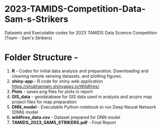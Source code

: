 # 2023-TAMIDS-Competition-Data-Sam-s-Strikers
Datasets and Executable codes for 2023 TAMIDS Data Science Competition (Team - Sam's Strikers) 
# Folder Structure - 
1. <strong>R</strong> - Codes for initial data analysis and preparation. Downloading and cleaning remote sensing datasets, and plotting figures.
2. <strong>shiny-app</strong> - R code for shiny web application https://shubhamjain.shinyapps.io/Wildfires/ 
3. <strong>Plots</strong> - saves png files for plots in report 
4. <strong>GIS_data</strong> - geodatabase for GIS data used in analysis and arcpro map project files for map preparation 
5. <strong>DNN_model</strong> - Executable Python notebook to run Deep Neural Network (DNN) model 
6. <strong>wildfires_data.csv </strong> - Dataset prepared for DNN model
7. <strong>TAMIDS_2023_SAMS_STRIKERS.pdf</strong> - Final Report 
 
